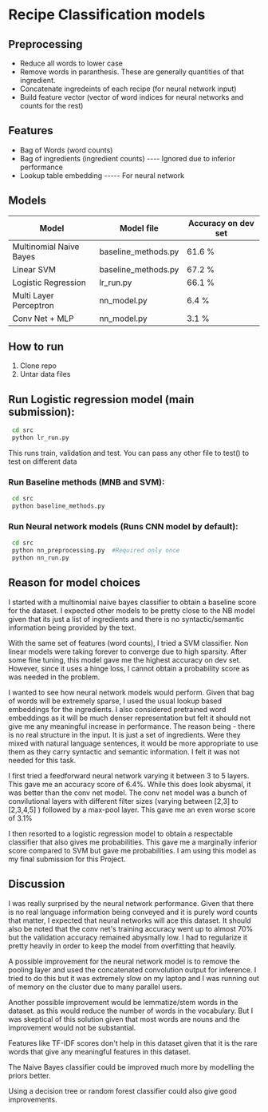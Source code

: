 # Recipe Classification models

## Preprocessing
 * Reduce all words to lower case
 * Remove words in paranthesis. These are generally quantities of that ingredient. 
 * Concatenate ingredeints of each recipe (for neural network input)
 * Build feature vector (vector of word indices for neural networks and counts for the rest)
 
 ## Features
 * Bag of Words (word counts)
 * Bag of ingredients (ingredient counts) ---- Ignored due to inferior performance
 * Lookup table embedding ----- For neural network

## Models
| Model                   | Model file          | Accuracy on dev set |
|-------------------------|---------------------|---------------------|
| Multinomial Naive Bayes | baseline_methods.py | 61.6 %              |
| Linear SVM              | baseline_methods.py | 67.2 %              | 
| Logistic Regression     | lr_run.py           | 66.1 %              |      
| Multi Layer Perceptron  | nn_model.py         | 6.4 %  
| Conv Net + MLP          | nn_model.py         | 3.1 %
 
## How to run
1. Clone repo
2. Untar data files

Run Logistic regression model (main submission):
------------------------------------------------
```bash 
 cd src
 python lr_run.py
```
This runs train, validation and test. You can pass any other file to test() to test on different data

### Run Baseline methods (MNB and SVM): 
```bash
 cd src
 python baseline_methods.py
```

### Run Neural network models (Runs CNN model by default):
```bash 
 cd src
 python nn_preprocessing.py  #Required only once
 python nn_run.py
``` 

 ## Reason for model choices
 I started with a multinomial naive bayes classifier to obtain a baseline score for the dataset. I expected other models to be pretty close to the NB model given that its just a list of ingredients and there is no syntactic/semantic information being provided by the text. 
 
 With the same set of features (word counts), I tried a SVM classifier. Non linear models were taking forever to converge due to high sparsity. After some fine tuning, this model gave me the highest accuracy on dev set. However, since it uses a hinge loss, I cannot obtain a probability score as was needed in the problem.
 
 I wanted to see how neural network models would perform. Given that bag of words will be extremely sparse, I used the usual lookup based embeddings for the ingredients. I also considered pretrained word embeddings as it will be much denser representation but felt it should not give me any meaningful increase in performance. The reason being - there is no real structure in the input. It is just a set of ingredients. Were they mixed with natural language sentences, it would be more appropriate to use them as they carry syntactic and semantic information. I felt it was not needed for this task. 
 
 I first tried a feedforward neural network varying it between 3 to 5 layers. This gave me an accuracy score of 6.4%. While this does look abysmal, it was better than the conv net model. The conv net model was a bunch of convilutional layers with different filter sizes (varying between [2,3] to [2,3,4,5] ) followed by a max-pool layer. This gave me an even worse score of 3.1%
 
 I then resorted to a logistic regression model to obtain a respectable classifier that also gives me probabilities. This gave me a marginally inferior score compared to SVM but gave me probabilities. I am using this model as my final submission for this Project. 
 
 ## Discussion
 I was really surprised by the neural network performance. Given that there is no real language information being conveyed and it is purely word counts that matter, I expected that neural networks will ace this dataset. It should also be noted that the conv net's training accuracy went up to almost 70% but the validation accuracy remained abysmally low. I had to regularize it pretty heavily in order to keep the model from overfitting that heavily. 
 
A possible improvement for the neural network model is to remove the pooling layer and used the concatenated convolution output for inference. I tried to do this but it was extremely slow on my laptop and I was running out of memory on the cluster due to many parallel users.
 
 Another possible improvement would be lemmatize/stem words in the dataset. as this would reduce the number of words in the vocabulary. But I was skeptical of this solution given that most words are nouns and the improvement would not be substantial. 
 
 Features like TF-IDF scores don't help in this dataset given that it is the rare words that give any meaningful features in this dataset. 
 
 The Naive Bayes classifier could be improved much more by modelling the priors better.
 
 Using a decision tree or random forest classifier could also give good improvements. 

